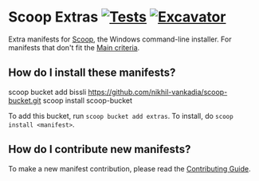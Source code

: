 # Scoop Extras [![Tests](https://github.com/ScoopInstaller/Extras/actions/workflows/ci.yml/badge.svg)](https://github.com/ScoopInstaller/Extras/actions/workflows/ci.yml) [![Excavator](https://github.com/ScoopInstaller/Extras/actions/workflows/excavator.yml/badge.svg)](https://github.com/ScoopInstaller/Extras/actions/workflows/excavator.yml)

Extra manifests for [Scoop](https://scoop.sh), the Windows command-line installer. For manifests that don't fit the [Main criteria](https://github.com/ScoopInstaller/Scoop/wiki/Criteria-for-including-apps-in-the-main-bucket).

How do I install these manifests?
---------------------------------

scoop bucket add bissli https://github.com/nikhil-vankadia/scoop-bucket.git
scoop install scoop-bucket


To add this bucket, run `scoop bucket add extras`. To install, do `scoop install <manifest>`.


How do I contribute new manifests?
----------------------------------

To make a new manifest contribution, please read the [Contributing Guide](https://github.com/ScoopInstaller/.github/blob/main/.github/CONTRIBUTING.md).
